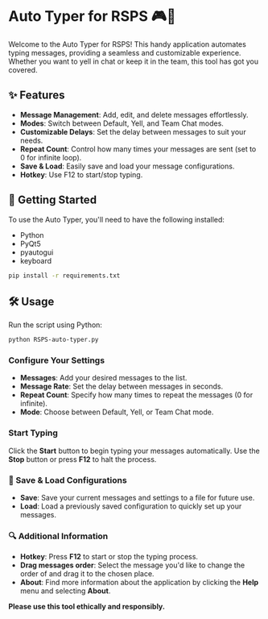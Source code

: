 # Auto Typer for RSPS 🎮💬

Welcome to the Auto Typer for RSPS! This handy application automates typing messages, providing a seamless and customizable experience. Whether you want to yell in chat or keep it in the team, this tool has got you covered.

## ✨ Features

- **Message Management**: Add, edit, and delete messages effortlessly.
- **Modes**: Switch between Default, Yell, and Team Chat modes.
- **Customizable Delays**: Set the delay between messages to suit your needs.
- **Repeat Count**: Control how many times your messages are sent (set to 0 for infinite loop).
- **Save & Load**: Easily save and load your message configurations.
- **Hotkey**: Use F12 to start/stop typing.

## 🚀 Getting Started

To use the Auto Typer, you'll need to have the following installed:

- Python
- PyQt5
- pyautogui
- keyboard

 ```sh
pip install -r requirements.txt
```

## 🛠️ Usage

Run the script using Python:

```sh
python RSPS-auto-typer.py
```

### Configure Your Settings

- **Messages**: Add your desired messages to the list.
- **Message Rate**: Set the delay between messages in seconds.
- **Repeat Count**: Specify how many times to repeat the messages (0 for infinite).
- **Mode**: Choose between Default, Yell, or Team Chat mode.

### Start Typing

Click the **Start** button to begin typing your messages automatically. Use the **Stop** button or press **F12** to halt the process.

### 📂 Save & Load Configurations

- **Save**: Save your current messages and settings to a file for future use.
- **Load**: Load a previously saved configuration to quickly set up your messages.

### 🔍 Additional Information

- **Hotkey**: Press **F12** to start or stop the typing process.
- **Drag messages order**: Select the message you'd like to change the order of and drag it to the chosen place.
- **About**: Find more information about the application by clicking the **Help** menu and selecting **About**.

**Please use this tool ethically and responsibly.**
